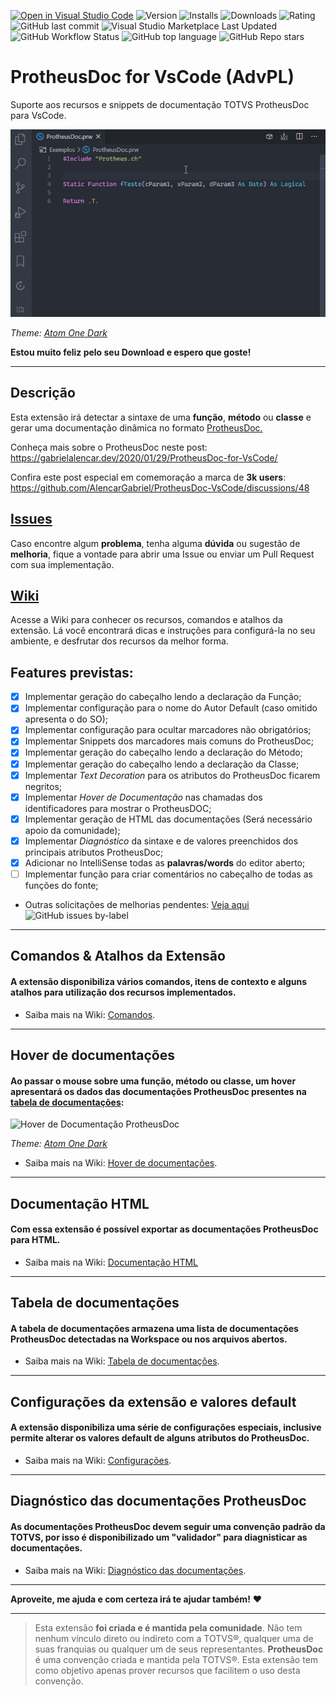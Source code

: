 [![Open in Visual Studio Code](https://open.vscode.dev/badges/open-in-vscode.svg)](https://open.vscode.dev/AlencarGabriel/protheusdoc-vscode) ![Version](https://vsmarketplacebadge.apphb.com/version/AlencarGabriel.protheusdoc-vscode.svg) ![Installs](https://vsmarketplacebadge.apphb.com/installs/AlencarGabriel.protheusdoc-vscode.svg) ![Downloads](https://vsmarketplacebadge.apphb.com/downloads/AlencarGabriel.protheusdoc-vscode.svg) ![Rating](https://vsmarketplacebadge.apphb.com/rating-star/AlencarGabriel.protheusdoc-vscode.svg) ![GitHub last commit](https://img.shields.io/github/last-commit/AlencarGabriel/protheusdoc-vscode) ![Visual Studio Marketplace Last Updated](https://img.shields.io/visual-studio-marketplace/last-updated/AlencarGabriel.protheusdoc-vscode) ![GitHub Workflow Status](https://img.shields.io/github/workflow/status/AlencarGabriel/ProtheusDoc-VsCode/Deploy%20Extension) ![GitHub top language](https://img.shields.io/github/languages/top/AlencarGabriel/ProtheusDoc-VsCode) ![GitHub Repo stars](https://img.shields.io/github/stars/AlencarGabriel/protheusdoc-vscode)

# ProtheusDoc for VsCode (AdvPL)

Suporte aos recursos e snippets de documentação TOTVS ProtheusDoc para VsCode.

![ProtheusDoc for VsCode](images/Example3.gif)

*Theme: [Atom One Dark](https://marketplace.visualstudio.com/items/akamud.vscode-theme-onedark)*

**Estou muito feliz pelo seu Download e espero que goste!**

---

## Descrição

Esta extensão irá detectar a sintaxe de uma **função**, **método** ou **classe** e gerar uma documentação dinâmica no formato [ProtheusDoc.](https://tdn.totvs.com/display/tec/ProtheusDOC)

Conheça mais sobre o ProtheusDoc neste post: https://gabrielalencar.dev/2020/01/29/ProtheusDoc-for-VsCode/

Confira este post especial em comemoração a marca de **3k users**: https://github.com/AlencarGabriel/ProtheusDoc-VsCode/discussions/48

## [Issues](https://github.com/AlencarGabriel/ProtheusDoc-VsCode/issues)

Caso encontre algum **problema**, tenha alguma **dúvida** ou sugestão de **melhoria**, fique a vontade para abrir uma Issue ou enviar um Pull Request com sua implementação.

## [Wiki](https://github.com/AlencarGabriel/ProtheusDoc-VsCode/wiki)

Acesse a Wiki para conhecer os recursos, comandos e atalhos da extensão. Lá você encontrará dicas e instruções para configurá-la no seu ambiente, e desfrutar dos recursos da melhor forma.

## Features previstas:

- [x] Implementar geração do cabeçalho lendo a declaração da Função;
- [x] Implementar configuração para o nome do Autor Default (caso omitido apresenta o do SO);
- [x] Implementar configuração para ocultar marcadores não obrigatórios;
- [x] Implementar Snippets dos marcadores mais comuns do ProtheusDoc;
- [x] Implementar geração do cabeçalho lendo a declaração do Método;
- [x] Implementar geração do cabeçalho lendo a declaração da Classe;
- [x] Implementar *Text Decoration* para os atributos do ProtheusDoc ficarem negritos;
- [x] Implementar *Hover de Documentação* nas chamadas dos identificadores para mostrar o ProtheusDOC;
- [x] Implementar geração de HTML das documentações (Será necessário apoio da comunidade);
- [x] Implementar *Diagnóstico* da sintaxe e de valores preenchidos dos principais atributos ProtheusDoc;
- [x] Adicionar no IntelliSense todas as **palavras/words** do editor aberto;
- [ ] Implementar função para criar comentários no cabeçalho de todas as funções do fonte;
- Outras solicitações de melhorias pendentes: [Veja aqui](https://github.com/AlencarGabriel/ProtheusDoc-VsCode/issues?q=is:issue+is:open+label:enhancement) ![GitHub issues by-label](https://img.shields.io/github/issues/AlencarGabriel/PRotheusDoc-VsCode/enhancement)
<!-- - [ ] Implementar sintaxe do 4gl (Será necessário apoio da comunidade); -->

---

## Comandos & Atalhos da Extensão
#### A extensão disponibiliza vários comandos, itens de contexto e alguns atalhos para utilização dos recursos implementados.

- Saiba mais na Wiki: [Comandos](https://github.com/AlencarGabriel/ProtheusDoc-VsCode/wiki/Comandos).

---

## Hover de documentações
#### Ao passar o mouse sobre uma **função**, **método** ou **classe**, um hover apresentará os dados das documentações ProtheusDoc presentes na [tabela de documentações](#tabela-de-documentações):
![Hover de Documentação ProtheusDoc](https://user-images.githubusercontent.com/10109480/74953051-ebf90780-53df-11ea-9f6f-1a8cae64de4c.png)

*Theme: [Atom One Dark](https://marketplace.visualstudio.com/items/akamud.vscode-theme-onedark)*

- Saiba mais na Wiki: [Hover de documentações](https://github.com/AlencarGabriel/ProtheusDoc-VsCode/wiki/Hover-de-documentações).

---

## Documentação HTML
#### Com essa extensão é possível exportar as documentações ProtheusDoc para HTML.
- Saiba mais na Wiki: [Documentação HTML](https://github.com/AlencarGabriel/ProtheusDoc-VsCode/wiki/Documentação-HTML)

---

## Tabela de documentações
#### A tabela de documentações armazena uma lista de documentações ProtheusDoc detectadas na Workspace ou nos arquivos abertos.

- Saiba mais na Wiki: [Tabela de documentações](https://github.com/AlencarGabriel/ProtheusDoc-VsCode/wiki/Tabela-de-documentações).

---

## Configurações da extensão e valores default
#### A extensão disponibiliza uma série de configurações especiais, inclusive permite alterar os valores default de alguns atributos do ProtheusDoc.

- Saiba mais na Wiki: [Configurações](https://github.com/AlencarGabriel/ProtheusDoc-VsCode/wiki/Configurações).

---

## Diagnóstico das documentações ProtheusDoc
#### As documentações ProtheusDoc devem seguir uma convenção padrão da TOTVS, por isso é disponibilizado um "validador" para diagnisticar as documentações.

- Saiba mais na Wiki: [Diagnóstico das documentações](https://github.com/AlencarGabriel/ProtheusDoc-VsCode/wiki/Diagnóstico-das-documentações).

---

**Aproveite, me ajuda e com certeza irá te ajudar também!** :heart:

---

> Esta extensão **foi criada e é mantida pela comunidade**. Não tem nenhum vínculo direto ou indireto com a TOTVS®, qualquer uma de suas franquias ou qualquer um de seus representantes. **ProtheusDoc** é uma convenção criada e mantida pela TOTVS®. Esta extensão tem como objetivo apenas prover recursos que facilitem o uso desta convenção.
